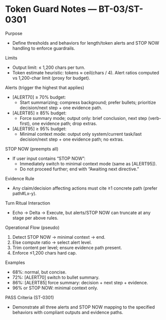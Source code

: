 # Token Guard Notes — BT-03/ST-0301

Purpose
- Define thresholds and behaviors for length/token alerts and STOP NOW handling to enforce guardrails.

Limits
- Output limit: ≤ 1,200 chars per turn.
- Token estimate heuristic: tokens ≈ ceil(chars / 4). Alert ratios computed vs 1,200-char limit (proxy for budget).

Alerts (trigger the highest that applies)
- [ALERT70] ≥ 70% budget:
  - Start summarizing; compress background; prefer bullets; prioritize decision/next step + one evidence path.
- [ALERT85] ≥ 85% budget:
  - Force summary mode; output only: brief conclusion, next step (verb-first), one evidence path; drop extras.
- [ALERT95] ≥ 95% budget:
  - Minimal context mode: output only system/current task/last decision/next step + one evidence path; no extras.

STOP NOW (preempts all)
- If user input contains “STOP NOW”:
  - Immediately switch to minimal context mode (same as [ALERT95]).
  - Do not proceed further; end with “Awaiting next directive.”

Evidence Rule
- Any claim/decision affecting actions must cite ≥1 concrete path (prefer path#Lx-y).

Turn Ritual Interaction
- Echo → Delta → Execute, but alerts/STOP NOW can truncate at any stage per above rules.

Operational Flow (pseudo)
1) Detect STOP NOW → minimal context → end.
2) Else compute ratio → select alert level.
3) Trim content per level; ensure evidence path present.
4) Enforce ≤1,200 chars hard cap.

Examples
- 68%: normal, but concise.
- 72%: [ALERT70] switch to bullet summary.
- 86%: [ALERT85] force summary: decision + next step + evidence.
- 96% or STOP NOW: minimal context only.

PASS Criteria (ST-0301)
- Demonstrate all three alerts and STOP NOW mapping to the specified behaviors with compliant outputs and evidence paths.